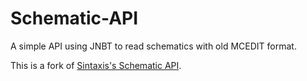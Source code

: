 # Schematic-API
A simple API using JNBT to read schematics with old MCEDIT format.

This is a fork of [Sintaxis's Schematic API](https://github.com/siansxint/Schematic-API/).
